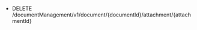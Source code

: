 <!--
    ATTENTION: This file was generated via gradle!
               Do NOT manually edit this file! Any such changes will be overwritten!
-->

* DELETE /documentManagement/v1/document/{documentId}/attachment/{attachmentId}
